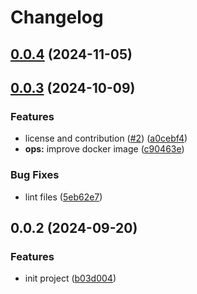 # Changelog

## [0.0.4](https://github.com/i-am-bee/bee-observe/compare/v0.0.3...v0.0.4) (2024-11-05)

## [0.0.3](https://github.com/i-am-bee/bee-observe/compare/v0.0.2...v0.0.3) (2024-10-09)

### Features

- license and contribution ([#2](https://github.com/i-am-bee/bee-observe/issues/2)) ([a0cebf4](https://github.com/i-am-bee/bee-observe/commit/a0cebf4f475164312ba232fb6d89bc6d3bd55f40))
- **ops:** improve docker image ([c90463e](https://github.com/i-am-bee/bee-observe/commit/c90463e7f3e31441071df17c4113d80158230dac))

### Bug Fixes

- lint files ([5eb62e7](https://github.com/i-am-bee/bee-observe/commit/5eb62e7049f1c02e32d917d79e564e58d90cf049))

## 0.0.2 (2024-09-20)

### Features

- init project ([b03d004](https://github.com/i-am-bee/bee-observe/commit/b03d004fc9b38ec1412f841485140f2a7258b831))
